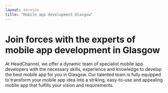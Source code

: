 ```yaml
---
layout: service
title: "Mobile app development Glasgow"
---
```

# Join forces with the experts of mobile app development in Glasgow
At HeadChannel, we offer a dynamic team of specialist mobile app developers with the necessary skills, experience and knowledge to develop the best mobile app for you in Glasgow. Our talented team is fully equipped to transform your mobile app idea into a striking, easy-to-use and appealing mobile app that fulfills your vision and requirements.
